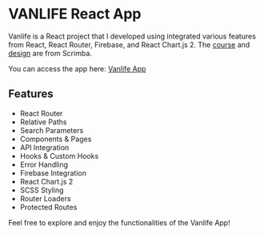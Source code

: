 # VANLIFE React App
Vanlife is a React project that I developed using integrated various features from React, React Router, Firebase, and React Chart.js 2. The [course](https://scrimba.com/learn/reactrouter6) and [design](https://www.figma.com/file/igDA2NiMDhoaIIAqm5EnTq/%23VanLife?type=design&t=Gy0TPpflSABuLML4-6) are from Scrimba.

You can access the app here: [Vanlife App](https://vanlife-haomari.netlify.app/)

## Features
* React Router
* Relative Paths
* Search Parameters
* Components & Pages
* API Integration
* Hooks & Custom Hooks
* Error Handling
* Firebase Integration
* React Chart.js 2
* SCSS Styling
* Router Loaders
* Protected Routes

Feel free to explore and enjoy the functionalities of the Vanlife App!